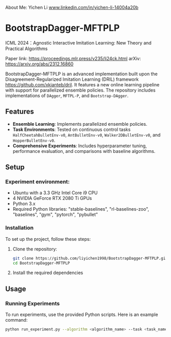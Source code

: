 About Me: Yichen Li www.linkedin.com/in/yichen-li-14004a20b

# BootstrapDagger-MFTPLP

ICML 2024：Agnostic Interactive Imitation Learning: New Theory and Practical Algorithms

Paper link: https://proceedings.mlr.press/v235/li24ck.html  arXiv: https://arxiv.org/abs/2312.16860

BootstrapDagger-MFTPLP is an advanced implementation built upon the Disagreement-Regularized Imitation Learning (DRIL) framework https://github.com/xkianteb/dril. It features a new online learning pipeline with support for parallelized ensemble policies. The repository includes implementations of `DAgger`, `MFTPL-P`, and `Bootstrap-DAgger`.

## Features

- **Ensemble Learning**: Implements parallelized ensemble policies.
- **Task Environments**: Tested on continuous control tasks `HalfCheetahBulletEnv-v0`, `AntBulletEnv-v0`, `Walker2DBulletEnv-v0`, and `HopperBulletEnv-v0`.
- **Comprehensive Experiments**: Includes hyperparameter tuning, performance evaluation, and comparisons with baseline algorithms.

## Setup

### Experiment environment:

- Ubuntu with a 3.3 GHz Intel Core i9 CPU
- 4 NVIDIA GeForce RTX 2080 Ti GPUs
- Python 3.x
- Required Python libraries: "stable-baselines", "rl-baselines-zoo", "baselines", "gym", "pytorch", "pybullet"

### Installation

To set up the project, follow these steps:

1. Clone the repository:

    ```bash
    git clone https://github.com/liyichen1998/BootstrapDagger-MFTPLP.git
    cd BootstrapDagger-MFTPLP
    ```

2. Install the required dependencies

## Usage

### Running Experiments

To run experiments, use the provided Python scripts. Here is an example command:

```bash
python run_experiment.py --algorithm <algorithm_name> --task <task_name>
